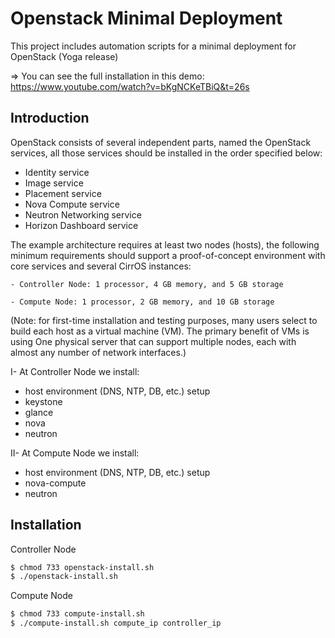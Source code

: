 # Openstack Minimal Deployment

This project includes automation scripts for a minimal deployment for OpenStack (Yoga release)

  => You can see the full installation in this demo: https://www.youtube.com/watch?v=bKgNCKeTBiQ&t=26s
  
## Introduction
OpenStack consists of several independent parts, named the OpenStack services, all those services should be installed in the order specified below:
- Identity service
- Image service
- Placement service
- Nova Compute service
- Neutron Networking service
- Horizon Dashboard service

The example architecture requires at least two nodes (hosts), the following minimum requirements should support a proof-of-concept environment with core services and several CirrOS instances:

    - Controller Node: 1 processor, 4 GB memory, and 5 GB storage

    - Compute Node: 1 processor, 2 GB memory, and 10 GB storage
(Note: for first-time installation and testing purposes, many users select to build each host as a virtual machine (VM). The primary benefit of VMs is using One physical server that can support multiple nodes, each with almost any number of network interfaces.)

I- At Controller Node we install:

- host environment (DNS, NTP, DB, etc.) setup
- keystone
- glance
- nova
- neutron

II- At Compute Node we install:

- host environment (DNS, NTP, DB, etc.) setup
- nova-compute
- neutron


## Installation

Controller Node
```sh
$ chmod 733 openstack-install.sh
$ ./openstack-install.sh
```

Compute Node
```sh
$ chmod 733 compute-install.sh
$ ./compute-install.sh compute_ip controller_ip
```
